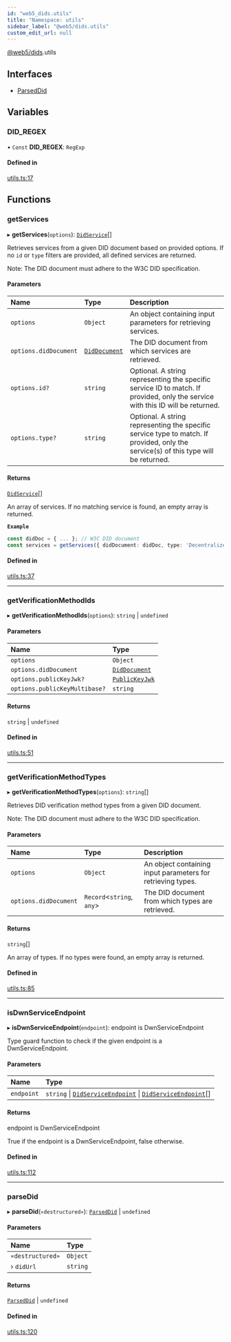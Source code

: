 ```yaml
---
id: "web5_dids.utils"
title: "Namespace: utils"
sidebar_label: "@web5/dids.utils"
custom_edit_url: null
---
```


[@web5/dids](../modules/web5_dids.md).utils

## Interfaces

- [ParsedDid](../interfaces/web5_dids.utils.ParsedDid.md)

## Variables

### DID\_REGEX

• `Const` **DID\_REGEX**: `RegExp`

#### Defined in

[utils.ts:17](https://github.com/TBD54566975/web5-js/blob/ff920f5/packages/dids/src/utils.ts#L17)

## Functions

### getServices

▸ **getServices**(`options`): [`DidService`](../modules/web5_dids.md#didservice)[]

Retrieves services from a given DID document based on provided options.
If no `id` or `type` filters are provided, all defined services are returned.

Note: The DID document must adhere to the W3C DID specification.

#### Parameters

| Name | Type | Description |
| :------ | :------ | :------ |
| `options` | `Object` | An object containing input parameters for retrieving services. |
| `options.didDocument` | [`DidDocument`](../modules/web5_dids.md#diddocument) | The DID document from which services are retrieved. |
| `options.id?` | `string` | Optional. A string representing the specific service ID to match. If provided, only the service with this ID will be returned. |
| `options.type?` | `string` | Optional. A string representing the specific service type to match. If provided, only the service(s) of this type will be returned. |

#### Returns

[`DidService`](../modules/web5_dids.md#didservice)[]

An array of services. If no matching service is found, an empty array is returned.

**`Example`**

```ts
const didDoc = { ... }; // W3C DID document
const services = getServices({ didDocument: didDoc, type: 'DecentralizedWebNode' });
```

#### Defined in

[utils.ts:37](https://github.com/TBD54566975/web5-js/blob/ff920f5/packages/dids/src/utils.ts#L37)

___

### getVerificationMethodIds

▸ **getVerificationMethodIds**(`options`): `string` \| `undefined`

#### Parameters

| Name | Type |
| :------ | :------ |
| `options` | `Object` |
| `options.didDocument` | [`DidDocument`](../modules/web5_dids.md#diddocument) |
| `options.publicKeyJwk?` | [`PublicKeyJwk`](../modules/web5_crypto.md#publickeyjwk) |
| `options.publicKeyMultibase?` | `string` |

#### Returns

`string` \| `undefined`

#### Defined in

[utils.ts:51](https://github.com/TBD54566975/web5-js/blob/ff920f5/packages/dids/src/utils.ts#L51)

___

### getVerificationMethodTypes

▸ **getVerificationMethodTypes**(`options`): `string`[]

Retrieves DID verification method types from a given DID document.

Note: The DID document must adhere to the W3C DID specification.

#### Parameters

| Name | Type | Description |
| :------ | :------ | :------ |
| `options` | `Object` | An object containing input parameters for retrieving types. |
| `options.didDocument` | `Record`<`string`, `any`\> | The DID document from which types are retrieved. |

#### Returns

`string`[]

An array of types. If no types were found, an empty array is returned.

#### Defined in

[utils.ts:85](https://github.com/TBD54566975/web5-js/blob/ff920f5/packages/dids/src/utils.ts#L85)

___

### isDwnServiceEndpoint

▸ **isDwnServiceEndpoint**(`endpoint`): endpoint is DwnServiceEndpoint

Type guard function to check if the given endpoint is a DwnServiceEndpoint.

#### Parameters

| Name | Type |
| :------ | :------ |
| `endpoint` | `string` \| [`DidServiceEndpoint`](../interfaces/web5_dids.DidServiceEndpoint.md) \| [`DidServiceEndpoint`](../interfaces/web5_dids.DidServiceEndpoint.md)[] |

#### Returns

endpoint is DwnServiceEndpoint

True if the endpoint is a DwnServiceEndpoint, false otherwise.

#### Defined in

[utils.ts:112](https://github.com/TBD54566975/web5-js/blob/ff920f5/packages/dids/src/utils.ts#L112)

___

### parseDid

▸ **parseDid**(`«destructured»`): [`ParsedDid`](../interfaces/web5_dids.utils.ParsedDid.md) \| `undefined`

#### Parameters

| Name | Type |
| :------ | :------ |
| `«destructured»` | `Object` |
| › `didUrl` | `string` |

#### Returns

[`ParsedDid`](../interfaces/web5_dids.utils.ParsedDid.md) \| `undefined`

#### Defined in

[utils.ts:120](https://github.com/TBD54566975/web5-js/blob/ff920f5/packages/dids/src/utils.ts#L120)
